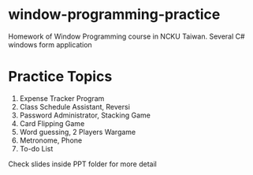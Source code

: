 # window-programming-practice
Homework of Window Programming course in NCKU Taiwan. Several C# windows form application

# Practice Topics
1. Expense Tracker Program
2. Class Schedule Assistant, Reversi
3. Password Administrator, Stacking Game
4. Card Flipping Game
5. Word guessing, 2 Players Wargame
6. Metronome, Phone
7. To-do List

Check slides inside PPT folder for more detail
